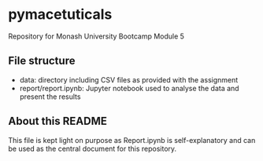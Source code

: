 # pymacetuticals
Repository for Monash University Bootcamp Module 5

## File structure
- data: directory including CSV files as provided with the assignment
- report/report.ipynb: Jupyter notebook used to analyse the data and present the results

## About this README
This file is kept light on purpose as Report.ipynb is self-explanatory and can be used as the central document for this repository.

